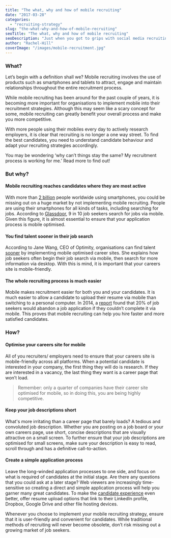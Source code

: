 ```yaml
---
title: "The what, why and how of mobile recruiting"
date: "2017-03-28"
categories:
  - "recruiting-strategy"
slug: "the-what-why-and-how-of-mobile-recruiting"
seoTitle: "The what, why and how of mobile recruiting"
seoDescription: "Just when you got to grips with social media recruiting, along comes another trend to disrupt your process: mobile recruiting."
author: "Rachel-Hill"
coverImage: "/images/mobile-recruitment.jpg"
---
```


### **What?**

Let’s begin with a definition shall we? Mobile recruiting involves the use of products such as smartphones and tablets to attract, engage and maintain relationships throughout the entire recruitment process.

While mobile recruiting has been around for the past couple of years, it is becoming more important for organisations to implement mobile into their recruitment strategies. Although this may seem like a scary concept for some, mobile recruiting can greatly benefit your overall process and make you more competitive.

With more people using their mobiles every day to actively research employers, it is clear that recruiting is no longer a one way street. To find the best candidates, you need to understand candidate behaviour and adapt your recruiting strategies accordingly.

You may be wondering ‘why can’t things stay the same? My recruitment process is working for me.’ Read more to find out!

### **But why?**

#### **Mobile recruiting reaches candidates where they are most active**

With more than [2 billion](https://www.statista.com/statistics/201182/forecast-of-smartphone-users-in-the-us/) people worldwide using smartphones, you could be missing out on a huge market by not implementing mobile recruiting. People are using their smartphones for all kinds of tasks, including searching for jobs. According to [Glassdoor](https://www.glassdoor.com/blog/9-10-job-seekers-search-jobs-mobile-glassdoor-state-mobile-job-search-survey/), 9 in 10 job seekers search for jobs via mobile. Given this figure, it is almost essential to ensure that your application process is mobile optimised.

#### **You find talent sooner in their job search**

According to Jane Wang, CEO of Optimity, organisations can find talent [sooner](https://www.entrepreneur.com/article/289386) by implementing mobile optimised career sites. She explains how job seekers often begin their job search via mobile, then search for more information via desktop. With this is mind, it is important that your careers site is mobile-friendly.

#### **The whole recruiting process is much easier**

Mobile makes recruitment easier for both you and your candidates. It is much easier to allow a candidate to upload their resume via mobile than switching to a personal computer. In 2014, a [report](https://www.jibe.com/news/recruitment-survey-reveals-significant-disconnect-between-job-seeker-expectations-and-reality/) found that 20% of job seekers would abandon a job application if they couldn’t complete it via mobile. This proves that mobile recruiting can help you hire faster and more satisfied candidates.

### **How?**

#### **Optimise your careers site for mobile**

All of you recruiters/ employers need to ensure that your careers site is mobile-friendly across all platforms. When a potential candidate is interested in your company, the first thing they will do is research. If they are interested in a vacancy, the last thing they want is a career page that won’t load.

> Remember: only a quarter of companies have their career site optimised for mobile, so in doing this, you are being highly competitive.

#### **Keep your job descriptions short**

What's more irritating than a career page that barely loads? A tedious and convoluted job description. Whether you are posting on a job board or your own careers page, use short, concise descriptions that are visually attractive on a small screen. To further ensure that your job descriptions are optimised for small screens, make sure your description is easy to read, scroll through and has a definitive call-to-action.

#### **Create a simple application process**

Leave the long-winded application processes to one side, and focus on what is required of candidates at the initial stage. Are there any questions that you could ask at a later stage? Web viewers are increasingly time-sensitive so creating a direct and simple application process will help you garner many great candidates. To make the [candidate experience](http://hirehive.io/blog/candidate-experience-101/) even better, offer resume upload options that link to their LinkedIn profile, Dropbox, Google Drive and other file hosting devices.

Whenever you choose to implement your mobile recruiting strategy, ensure that it is user-friendly and convenient for candidates. While traditional methods of recruiting will never become obsolete, don’t risk missing out a growing market of job seekers.
